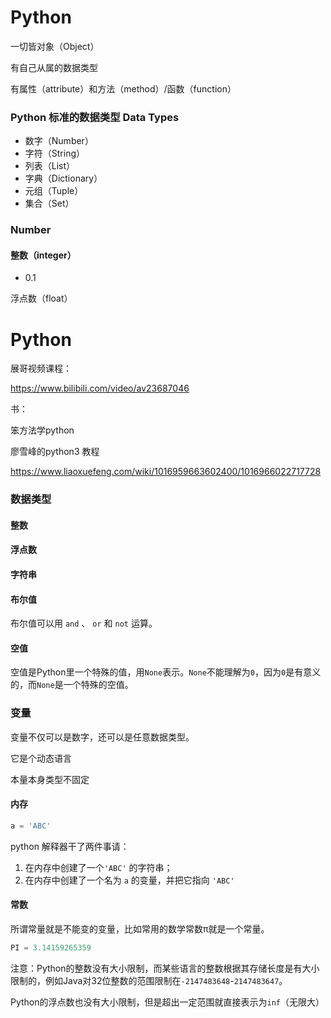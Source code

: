# Python



一切皆对象（Object）

有自己从属的数据类型

有属性（attribute）和方法（method）/函数（function）



### Python 标准的数据类型 Data Types

- 数字（Number）
- 字符（String）
- 列表（List）
- 字典（Dictionary）
- 元组（Tuple）
- 集合（Set）



### Number

#### 整数（integer）

- 0.1

浮点数（float）





# Python

展哥视频课程：

https://www.bilibili.com/video/av23687046



书：

笨方法学python



廖雪峰的python3 教程

https://www.liaoxuefeng.com/wiki/1016959663602400/1016966022717728





### 数据类型

#### 整数

#### 浮点数

#### 字符串

#### 布尔值

布尔值可以用 `and` 、 `or` 和 `not` 运算。

#### 空值

空值是Python里一个特殊的值，用`None`表示。`None`不能理解为`0`，因为`0`是有意义的，而`None`是一个特殊的空值。



### 变量

变量不仅可以是数字，还可以是任意数据类型。

它是个动态语言

本量本身类型不固定

#### 内存

```python
a = 'ABC'
```

python 解释器干了两件事请：

1. 在内存中创建了一个`'ABC'` 的字符串；
2. 在内存中创建了一个名为 `a` 的变量，并把它指向 `'ABC'`



#### 常数

所谓常量就是不能变的变量，比如常用的数学常数π就是一个常量。

```python
PI = 3.14159265359
```



注意：Python的整数没有大小限制，而某些语言的整数根据其存储长度是有大小限制的，例如Java对32位整数的范围限制在`-2147483648`-`2147483647`。

Python的浮点数也没有大小限制，但是超出一定范围就直接表示为`inf`（无限大）

